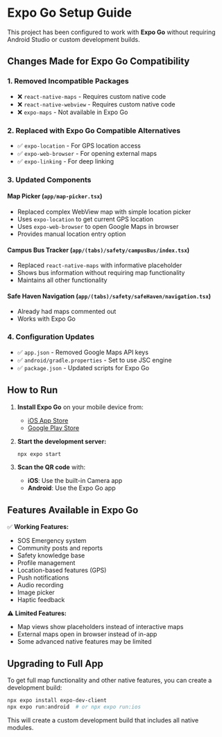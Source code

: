 # Expo Go Setup Guide

This project has been configured to work with **Expo Go** without requiring Android Studio or custom development builds.

## Changes Made for Expo Go Compatibility

### 1. Removed Incompatible Packages

- ❌ `react-native-maps` - Requires custom native code
- ❌ `react-native-webview` - Requires custom native code
- ❌ `expo-maps` - Not available in Expo Go

### 2. Replaced with Expo Go Compatible Alternatives

- ✅ `expo-location` - For GPS location access
- ✅ `expo-web-browser` - For opening external maps
- ✅ `expo-linking` - For deep linking

### 3. Updated Components

#### Map Picker (`app/map-picker.tsx`)

- Replaced complex WebView map with simple location picker
- Uses `expo-location` to get current GPS location
- Uses `expo-web-browser` to open Google Maps in browser
- Provides manual location entry option

#### Campus Bus Tracker (`app/(tabs)/safety/campusBus/index.tsx`)

- Replaced `react-native-maps` with informative placeholder
- Shows bus information without requiring map functionality
- Maintains all other functionality

#### Safe Haven Navigation (`app/(tabs)/safety/safeHaven/navigation.tsx`)

- Already had maps commented out
- Works with Expo Go

### 4. Configuration Updates

- ✅ `app.json` - Removed Google Maps API keys
- ✅ `android/gradle.properties` - Set to use JSC engine
- ✅ `package.json` - Updated scripts for Expo Go

## How to Run

1. **Install Expo Go** on your mobile device from:

   - [iOS App Store](https://apps.apple.com/app/expo-go/id982107779)
   - [Google Play Store](https://play.google.com/store/apps/details?id=host.exp.exponent)

2. **Start the development server:**

   ```bash
   npx expo start
   ```

3. **Scan the QR code** with:
   - **iOS**: Use the built-in Camera app
   - **Android**: Use the Expo Go app

## Features Available in Expo Go

✅ **Working Features:**

- SOS Emergency system
- Community posts and reports
- Safety knowledge base
- Profile management
- Location-based features (GPS)
- Push notifications
- Audio recording
- Image picker
- Haptic feedback

⚠️ **Limited Features:**

- Map views show placeholders instead of interactive maps
- External maps open in browser instead of in-app
- Some advanced native features may be limited

## Upgrading to Full App

To get full map functionality and other native features, you can create a development build:

```bash
npx expo install expo-dev-client
npx expo run:android  # or npx expo run:ios
```

This will create a custom development build that includes all native modules.
